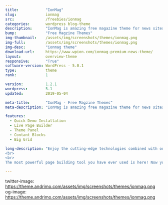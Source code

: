 ```yaml
---
title:            "IonMag"
slug:             ionmag
src:              /freebies/ionmag
categories:       wordpress blog-theme
description:      "IonMag is amazing free magazine theme for news sites and blogs or dynamic magazine site."
bump:             "Free Magzine Themes"
img-thumbnail:    /assets/img/screenshots/themes/ionmag.png
img-full:         /assets/img/screenshots/themes/ionmag.png
img-desc:         "ionmag theme"
download-url:     https://www.wpion.com/ionmag-premium-news-theme/
layout:           overview-theme
responsive:       "True"
software-version: WordPress - 5.0.1
type:             theme
rank:             1

version:          1.2.1
wordpress:        5.1
updated:          2019-05-04

meta-title:       "IonMag - Free Magzine Themes"
meta-description: "IonMag is amazing free magazine theme for news sites and blogs or dynamic magazine site."

features:
  - Quick Demo Installation
  - Live Page Builder
  - Theme Panel
  - Contant Blocks
  - Big Grid

long-description: "Enjoy the cutting-edge technologies combined with outstanding design! It's the right combination of spectacular elements, ideal spacing, and smart decisions in code development.
<br>
<br>
The most powerful page building tool you have ever used is here! Now you can build spectacular pages in virtually no time. Drag and drop the desired elements, arrange them, and save your settings. Creating pages has never been easier!"

---
```


twitter-image: https://theme.andrimo.com/assets/img/screenshots/themes/ionmag.png
og-image: https://theme.andrimo.com/assets/img/screenshots/themes/ionmag.png
